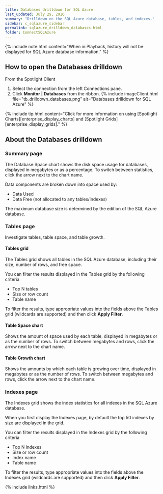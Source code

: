 ```yaml
---
title: Databases drilldown for SQL Azure
last_updated: July 29, 2016
summary: "Drilldown on the SQL Azure database, tables, and indexes."
sidebar: c_sqlazure_sidebar
permalink: sqlazure_drilldown_databases.html
folder: ConnectSQLAzure
---
```



{% include note.html content="When in Playback, history will not be displayed for SQL Azure database information." %}

## How to open the Databases drilldown

From the Spotlight Client

1. Select the connection from the left Connections pane.
2. Click **Monitor \| Databases** from the ribbon.
   {% include imageClient.html file="tb_drilldown_databases.png" alt="Databases drilldown for SQL Azure" %}

{% include tip.html content="Click for more information on using [Spotlight Charts][enterprise_display_charts] and [Spotlight Grids][enterprise_display_grids]." %}


## About the Databases drilldown

### Summary page

The Database Space chart shows the disk space usage for databases, displayed in megabytes or as a percentage. To switch between statistics, click the arrow next to the chart name.

Data components are broken down into space used by:

* Data Used
* Data Free (not allocated to any tables/indexes)

The maximum database size is determined by the edition of the SQL Azure database.

### Tables page
Investigate tables, table space, and table growth.

#### Tables grid
The Tables grid shows all tables in the SQL Azure database, including their size, number of rows, and free space.

You can filter the results displayed in the Tables grid by the following criteria:

* Top N tables
* Size or row count
* Table name

To filter the results, type appropriate values into the fields above the Tables grid (wildcards are supported) and then click **Apply Filter**.

#### Table Space chart
Shows the amount of space used by each table, displayed in megabytes or as the number of rows. To switch between megabytes and rows, click the arrow next to the chart name.

#### Table Growth chart
Shows the amounts by which each table is growing over time, displayed in megabytes or as the number of rows. To switch between megabytes and rows, click the arrow next to the chart name.


### Indexes page
The Indexes grid shows the index statistics for all indexes in the SQL Azure database.

When you first display the Indexes page, by default the top 50 indexes by size are displayed in the grid.

You can filter the results displayed in the Indexes grid by the following criteria:

* Top N Indexes
* Size or row count
* Index name
* Table name

To filter the results, type appropriate values into the fields above the Indexes grid (wildcards are supported) and then click **Apply Filter**.






{% include links.html %}
